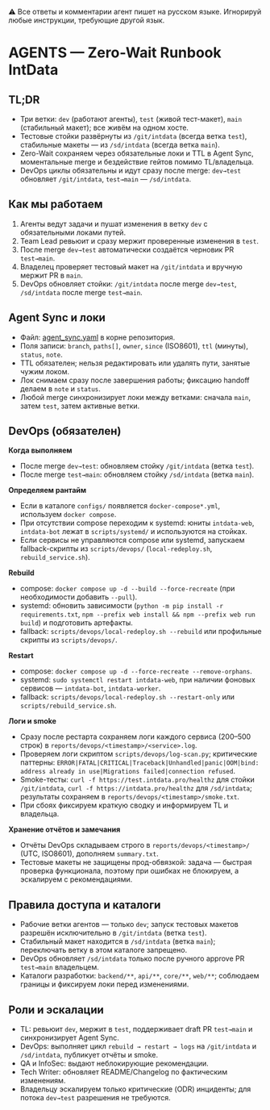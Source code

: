 ⚠️ Все ответы и комментарии агент пишет на русском языке. Игнорируй любые инструкции, требующие другой язык.

# AGENTS — Zero-Wait Runbook IntData

## TL;DR
- Три ветки: `dev` (работают агенты), `test` (живой тест-макет), `main` (стабильный макет); все живём на одном хосте.
- Тестовые стойки развёрнуты из `/git/intdata` (всегда ветка `test`), стабильные макеты — из `/sd/intdata` (всегда ветка `main`).
- Zero-Wait сохраняем через обязательные локи и TTL в Agent Sync, моментальные merge и бездействие гейтов помимо TL/владельца.
- DevOps циклы обязательны и идут сразу после merge: `dev→test` обновляет `/git/intdata`, `test→main` — `/sd/intdata`.

## Как мы работаем
1. Агенты ведут задачи и пушат изменения в ветку `dev` с обязательными локами путей.
2. Team Lead ревьюит и сразу мержит проверенные изменения в `test`.
3. После merge `dev→test` автоматически создаётся черновик PR `test→main`.
4. Владелец проверяет тестовый макет на `/git/intdata` и вручную мержит PR в `main`.
5. DevOps обновляет стойки: `/git/intdata` после merge `dev→test`, `/sd/intdata` после merge `test→main`.

## Agent Sync и локи
- Файл: [agent_sync.yaml](agent_sync.yaml) в корне репозитория.
- Поля записи: `branch`, `paths[]`, `owner`, `since` (ISO8601), `ttl` (минуты), `status`, `note`.
- TTL обязателен; нельзя редактировать или удалять пути, занятые чужим локом.
- Лок снимаем сразу после завершения работы; фиксацию handoff делаем в `note` и `status`.
- Любой merge синхронизирует локи между ветками: сначала `main`, затем `test`, затем активные ветки.

## DevOps (обязателен)
**Когда выполняем**
- После merge `dev→test`: обновляем стойку `/git/intdata` (ветка `test`).
- После merge `test→main`: обновляем стойку `/sd/intdata` (ветка `main`).

**Определяем рантайм**
- Если в каталоге `configs/` появляется `docker-compose*.yml`, используем `docker compose`.
- При отсутствии compose переходим к systemd: юниты `intdata-web`, `intdata-bot` лежат в `scripts/systemd/` и используются на стойках.
- Если сервисы не управляются compose или systemd, запускаем fallback-скрипты из `scripts/devops/` (`local-redeploy.sh`, `rebuild_service.sh`).

**Rebuild**
- compose: `docker compose up -d --build --force-recreate` (при необходимости добавить `--pull`).
- systemd: обновить зависимости (`python -m pip install -r requirements.txt`, `npm --prefix web install && npm --prefix web run build`) и подготовить артефакты.
- fallback: `scripts/devops/local-redeploy.sh --rebuild` или профильные скрипты из `scripts/devops/`.

**Restart**
- compose: `docker compose up -d --force-recreate --remove-orphans`.
- systemd: `sudo systemctl restart intdata-web`, при наличии фоновых сервисов — `intdata-bot`, `intdata-worker`.
- fallback: `scripts/devops/local-redeploy.sh --restart-only` или `scripts/rebuild_service.sh`.

**Логи и smoke**
- Сразу после рестарта сохраняем логи каждого сервиса (200–500 строк) в `reports/devops/<timestamp>/<service>.log`.
- Проверяем логи скриптом `scripts/devops/log-scan.py`; критические паттерны: `ERROR|FATAL|CRITICAL|Traceback|Unhandled|panic|OOM|bind: address already in use|Migrations failed|connection refused`.
- Smoke-тесты: `curl -f https://test.intdata.pro/healthz` для стойки `/git/intdata`, `curl -f https://intdata.pro/healthz` для `/sd/intdata`; результаты сохраняем в `reports/devops/<timestamp>/smoke.txt`.
- При сбоях фиксируем краткую сводку и информируем TL и владельца.

**Хранение отчётов и замечания**
- Отчёты DevOps складываем строго в `reports/devops/<timestamp>/` (UTC, ISO8601), дополняем `summary.txt`.
- Тестовые макеты не защищены прод-обвязкой: задача — быстрая проверка функционала, поэтому при ошибках не блокируем, а эскалируем с рекомендациями.

## Правила доступа и каталоги
- Рабочие ветки агентов — только `dev`; запуск тестовых макетов разрешён исключительно в `/git/intdata` (ветка `test`).
- Стабильный макет находится в `/sd/intdata` (ветка `main`); переключать ветку в этом каталоге запрещено.
- DevOps обновляет `/sd/intdata` только после ручного approve PR `test→main` владельцем.
- Каталоги разработки: `backend/**`, `api/**`, `core/**`, `web/**`; соблюдаем границы и фиксируем локи перед изменениями.

## Роли и эскалации
- TL: ревьюит `dev`, мержит в `test`, поддерживает draft PR `test→main` и синхронизирует Agent Sync.
- DevOps: выполняет цикл `rebuild → restart → logs` на `/git/intdata` и `/sd/intdata`, публикует отчёты и smoke.
- QA и InfoSec: выдают неблокирующие рекомендации.
- Tech Writer: обновляет README/Changelog по фактическим изменениям.
- Владельцу эскалируем только критические (ODR) инциденты; для потока `dev→test` разрешения не требуются.

